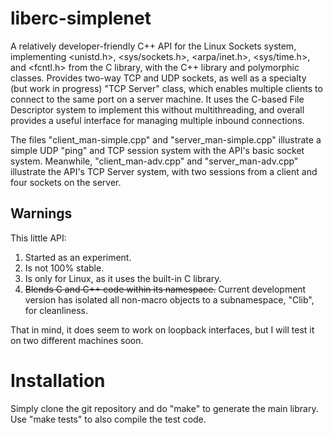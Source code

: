 # liberc-simplenet
A relatively developer-friendly C++ API for the Linux Sockets system, implementing <unistd.h>, <sys/sockets.h>, <arpa/inet.h>, <sys/time.h>, and <fcntl.h> from the C library, with the C++ library and polymorphic classes. Provides two-way TCP and UDP sockets, as well as a specialty (but work in progress) "TCP Server" class, which enables multiple clients to connect to the same port on a server machine. It uses the C-based File Descriptor system to implement this without multithreading, and overall provides a useful interface for managing multiple inbound connections.

The files "client_man-simple.cpp" and "server_man-simple.cpp" illustrate a simple UDP "ping" and TCP session system with the API's basic socket system. Meanwhile, "client_man-adv.cpp" and "server_man-adv.cpp" illustrate the API's TCP Server system, with two sessions from a client and four sockets on the server.

## Warnings
This little API:
1. Started as an experiment.
2. Is not 100% stable.
3. Is only for Linux, as it uses the built-in C library.
4. <s>Blends C and C++ code within its namespace.</s> Current development version has isolated all non-macro objects to a subnamespace, "Clib", for cleanliness.

That in mind, it does seem to work on loopback interfaces, but I will test it on two different machines soon.

# Installation
Simply clone the git repository and do "make" to generate the main library. Use "make tests" to also compile the test code.
